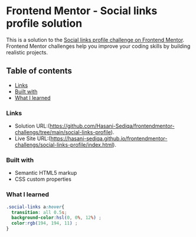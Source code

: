 # Frontend Mentor - Social links profile solution

This is a solution to the [Social links profile challenge on Frontend Mentor](https://www.frontendmentor.io/challenges/social-links-profile-UG32l9m6dQ). Frontend Mentor challenges help you improve your coding skills by building realistic projects. 

## Table of contents
  - [Links](#links)
  - [Built with](#built-with)
  - [What I learned](#what-i-learned)

### Links

- Solution URL:(https://github.com/Hasani-Sediqa/frontendmentor-challengs/tree/main/social-links-profile).
- Live Site URL:(https://hasani-sediqa.github.io/frontendmentor-challengs/social-links-profile/index.html).
                 

### Built with

- Semantic HTML5 markup
- CSS custom properties

### What I learned
```css
.social-links a:hover{
  transition: all 0.5s;
  background-color:hsl(0, 0%, 12%) ;
  color:rgb(194, 194, 11) ;
}
```





